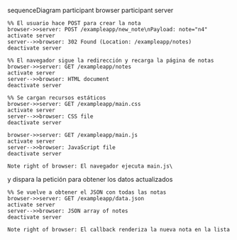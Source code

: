 sequenceDiagram
    participant browser
    participant server

    %% El usuario hace POST para crear la nota
    browser->>server: POST /exampleapp/new_note\nPayload: note="n4"
    activate server
    server-->>browser: 302 Found (Location: /exampleapp/notes)
    deactivate server

    %% El navegador sigue la redirección y recarga la página de notas
    browser->>server: GET /exampleapp/notes
    activate server
    server-->>browser: HTML document
    deactivate server

    %% Se cargan recursos estáticos
    browser->>server: GET /exampleapp/main.css
    activate server
    server-->>browser: CSS file
    deactivate server

    browser->>server: GET /exampleapp/main.js
    activate server
    server-->>browser: JavaScript file
    deactivate server

    Note right of browser: El navegador ejecuta main.js\
y dispara la petición para obtener los datos actualizados

    %% Se vuelve a obtener el JSON con todas las notas
    browser->>server: GET /exampleapp/data.json
    activate server
    server-->>browser: JSON array of notes
    deactivate server

    Note right of browser: El callback renderiza la nueva nota en la lista
